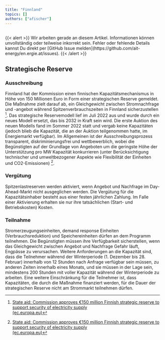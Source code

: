 ```yaml
---
title: "Finnland"
topics: []
authors: ["afischer"]
---
```


<br>
{{< alert >}}
Wir arbeiten gerade an diesem Artikel. Informationen können unvollständig oder teilweise inkorrekt sein. Fehler oder fehlende Details kannst Du direkt per [GitHub Issue melden](https://github.com/ait-energy/en.ergie.at/issues).
{{< /alert >}}

## Strategische Reserve

### Ausschreibung

Finnland hat der Kommission einen finnischen Kapazitätsmechanismus in Höhe von 150 Millionen Euro in Form einer strategischen Reserve gemeldet. Die Maßnahme zielt darauf ab, ein Gleichgewicht zwischen Stromnachfrage und -angebot während Spitzenverbrauchszeiten in Finnland sicherzustellen [^1]. Das strategische Reservemodell lief im Juli 2022 aus und wurde durch ein neues Modell ersetzt, das bis 2032 in Kraft sein wird. Die erste Auktion des neuen Modells fand im Sommer 2022 statt und vergab keine Kapazitäten (jedoch blieb die Kapazität, die an der Auktion teilgenommen hatte, im Energiemarkt verfügbar). Im Allgemeinen ist der Ausschreibungsprozess transparent, diskriminierungsfrei und wettbewerblich, wobei die Begünstigten auf der Grundlage von Angeboten um die geringste Höhe der Unterstützung pro MW Kapazität konkurrieren (unter Berücksichtigung technischer und umweltbezogener Aspekte wie Flexibilität der Einheiten und CO2-Emissionen) [^1].

### Vergütung

Spitzenlastreserven werden aktiviert, wenn Angebot und Nachfrage im Day-Ahead-Markt nicht ausgeglichen werden. Die Vergütung für die Kapazitätsinhaber besteht aus einer festen jährlichen Zahlung. Im Falle einer Aktivierung erhalten sie nur ihre tatsächlichen (Start- und Betriebskosten) Kosten.

### Teilnahme

Stromerzeugungseinheiten, demand response Einheiten (Verbrauchsreduktion) und Speichereinheiten dürfen an dem Programm teilnehmen. Die Begünstigten müssen ihre Verfügbarkeit sicherstellen, wenn das Gleichgewicht zwischen Angebot und Nachfrage Gefahr läuft, Engpässe zu verursachen. Weitere Anforderungen an die Kapazität sind, dass die Teilnehmer während der Winterperiode (1. Dezember bis 28. Februar) innerhalb von 12 Stunden nach Anfrage verfügbar sein müssen, zu anderen Zeiten innerhalb eines Monats, und sie müssen in der Lage sein, mindestens 200 Stunden mit voller Kapazität während der Winterperiode zu arbeiten. Eine weitere Einschränkung für die Teilnehmer ist, dass Kapazitäten, die durch die Maßnahme finanziert werden, für die Dauer der strategischen Reserve nicht am Strommarkt teilnehmen dürfen.

<!-- Fußnoten -->

[^1]: [State aid: Commission approves €150 million Finnish strategic reserve to support security of electricity supply<br>(ec.europa.eu)](https://ec.europa.eu/commission/presscorner/detail/es/ip_22_5787)
